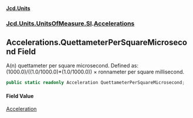#### [Jcd.Units](index.md 'index')
### [Jcd.Units.UnitsOfMeasure.SI](Jcd.Units.UnitsOfMeasure.SI.md 'Jcd.Units.UnitsOfMeasure.SI').[Accelerations](Accelerations.md 'Jcd.Units.UnitsOfMeasure.SI.Accelerations')

## Accelerations.QuettameterPerSquareMicrosecond Field

A(n) quettameter per square microsecond. Defined as: (1000.0)/((1.0/1000.0)*(1.0/1000.0)) × ronnameter per square millisecond.

```csharp
public static readonly Acceleration QuettameterPerSquareMicrosecond;
```

#### Field Value
[Acceleration](Acceleration.md 'Jcd.Units.UnitTypes.Acceleration')